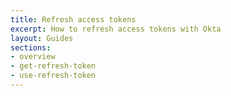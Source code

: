 ```yaml
---
title: Refresh access tokens
excerpt: How to refresh access tokens with Okta
layout: Guides
sections:
- overview
- get-refresh-token
- use-refresh-token
---
```


